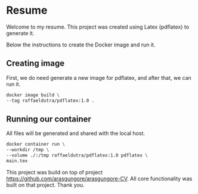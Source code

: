 # Resume

Welcome to my resume. This project was created using Latex (pdflatex) to generate it.

Below the instructions to create the Docker image and run it.

## Creating image

First, we do need generate a new image for pdflatex, and after that, we can run it.

```bash
docker image build \
--tag raffaeldutra/pdflatex:1.0 .
```

## Running our container

All files will be generated and shared with the local host.

```bash
docker container run \
--workdir /tmp \
--volume ./:/tmp raffaeldutra/pdflatex:1.0 pdflatex \
main.tex
```

This project was build on top of project https://github.com/arasgungore/arasgungore-CV. All core functionality was built on that project. Thank you.
